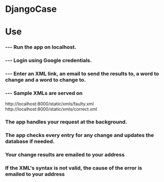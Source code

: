 # DjangoCase

# Use
### --- Run the app on localhost.
### --- Login using Google credentials.
### --- Enter an XML link, an email to send the results to, a word to change and a word to change to.

### --- Sample XMLs are served on 
http://localhost:8000/static/xmls/faulty.xml  
http://localhost:8000/static/xmls/correct.xml

### The app handles your request at the background.
### The app checks every entry for any change and updates the database if needed.
### Your change results are emailed to your address
### If the XML's syntax is not valid, the cause of the error is emailed to your address
